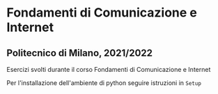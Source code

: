 # Fondamenti di Comunicazione e Internet 
## Politecnico di Milano, 2021/2022  
Esercizi svolti durante il corso Fondamenti di Comunicazione e Internet

Per l'installazione dell'ambiente di python seguire istruzioni in `Setup`